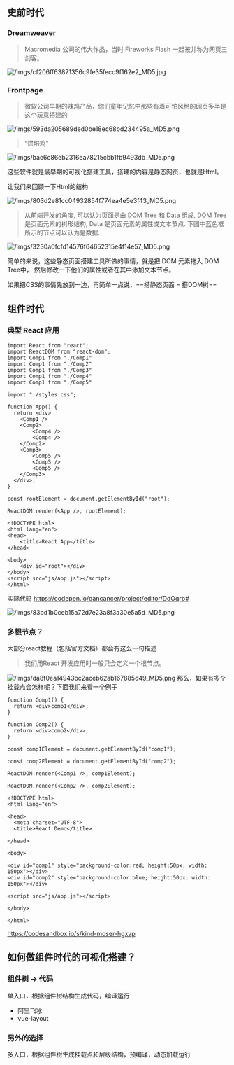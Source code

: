 ## 史前时代

### Dreamweaver
>Macromedia 公司的伟大作品，当时 Fireworks Flash 一起被并称为网页三剑客。


![/imgs/cf206ff63871356c9fe35fecc9f162e2_MD5.jpg](../imgs/cf206ff63871356c9fe35fecc9f162e2_MD5.jpg)

### Frontpage
>微软公司早期的辣鸡产品，你们童年记忆中那些有着可怕风格的网页多半是这个玩意搭建的

![/imgs/593da205689ded0be18ec68bd234495a_MD5.png](../imgs/593da205689ded0be18ec68bd234495a_MD5.png)

> “烘培鸡”
> 
![/imgs/bac6c86eb2316ea78215cbb1fb9493db_MD5.png](../imgs/bac6c86eb2316ea78215cbb1fb9493db_MD5.png)

这些软件就是最早期的可视化搭建工具，搭建的内容是静态网页，也就是Html。

让我们来回顾一下Html的结构

![/imgs/803d2e81cc04932854f774ea4e5e3f43_MD5.png](../imgs/803d2e81cc04932854f774ea4e5e3f43_MD5.png)


> 从前端开发的角度, 可以认为页面是由 DOM Tree 和 Data 组成, DOM Tree 是页面元素的树形结构, Data 是页面元素的属性或文本节点. 下图中蓝色框所示的节点可以认为是数据.



![/imgs/3230a0fcfd14576f64652315e4f14e57_MD5.png](../imgs/3230a0fcfd14576f64652315e4f14e57_MD5.png)

简单的来说，这些静态页面搭建工具所做的事情，就是把 DOM 元素拖入 DOM Tree中， 然后修改一下他们的属性或者在其中添加文本节点。

如果把CSS的事情先放到一边，再简单一点说，==搭静态页面 = 搭DOM树== 

## 组件时代



### 典型 React 应用

``` 
import React from "react";
import ReactDOM from "react-dom";
import Comp1 from "./Comp1"
import Comp1 from "./Comp2"
import Comp1 from "./Comp3"
import Comp1 from "./Comp4"
import Comp1 from "./Comp5"

import "./styles.css";

function App() {
  return <div>
  	<Comp1 />
    <Comp2>
    	<Comp4 />
        <Comp4 />
    </Comp2>
    <Comp3>
    	<Comp5 />
        <Comp5 />
        <Comp5 />
    </Comp3>
  </div>;
}

const rootElement = document.getElementById("root");

ReactDOM.render(<App />, rootElement);
``` 
 
``` 
<!DOCTYPE html>
<html lang="en">
<head>
	<title>React App</title>
</head>

<body>
	<div id="root"></div>
</body>
<script src="js/app.js"></script>
</html> 
``` 
实际代码 https://codepen.io/dancancer/project/editor/DdOqrb#


![/imgs/83bd1b0ceb15a72d7e23a8f3a30e5a5d_MD5.png](../imgs/83bd1b0ceb15a72d7e23a8f3a30e5a5d_MD5.png)

### 多根节点？
大部分react教程（包括官方文档）都会有这么一句描述
> 我们用React 开发应用时一般只会定义一个根节点。
> 

![/imgs/da8f0ea14943bc2aceb62ab167885d49_MD5.png](../imgs/da8f0ea14943bc2aceb62ab167885d49_MD5.png)
那么，如果有多个挂载点会怎样呢？下面我们来看一个例子



``` 
function Comp1() {
  return <div>comp1</div>;
}

function Comp2() {
  return <div>comp2</div>;
}

const comp1Element = document.getElementById("comp1");

const comp2Element = document.getElementById("comp2");

ReactDOM.render(<Comp1 />, comp1Element);

ReactDOM.render(<Comp2 />, comp2Element); 
``` 


``` 
<!DOCTYPE html>
<html lang="en">

<head>
  <meta charset="UTF-8">
  <title>React Demo</title>
 
</head>

<body>

<div id="comp1" style="background-color:red; height:50px; width: 150px"></div>
<div id="comp2" style="background-color:blue; height:50px; width: 150px"></div>

<script src="js/app.js"></script>

</body>

</html> 
``` 
https://codesandbox.io/s/kind-moser-hgxvp

## 如何做组件时代的可视化搭建？

### 组件树 -> 代码

单入口，根据组件树结构生成代码，编译运行

* 阿里飞冰
* vue-layout

### 另外的选择

多入口，根据组件树生成挂载点和层级结构，预编译，动态加载运行






